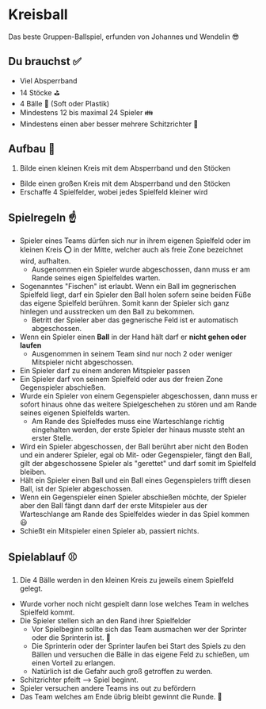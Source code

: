 # Kreisball
Das beste Gruppen-Ballspiel, erfunden von Johannes und Wendelin :sunglasses:

## Du brauchst :white_check_mark:
* Viel Absperrband
* 14 Stöcke :golf:
* 4 Bälle :tennis: (Soft oder Plastik)
* Mindestens 12 bis maximal 24 Spieler :family:
* Mindestens einen aber besser mehrere Schitzrichter :cop:

## Aufbau :wrench:
1.  Bilde einen kleinen Kreis mit dem Absperrband und den Stöcken
* Bilde einen großen Kreis mit dem Absperrband und den Stöcken
* Erschaffe 4 Spielfelder, wobei jedes Spielfeld kleiner wird

## Spielregeln :point_up:
* Spieler eines Teams dürfen sich nur in ihrem eigenen Spielfeld oder im kleinen Kreis :o: in der Mitte, welcher auch als freie Zone bezeichnet wird, aufhalten.
  * Ausgenommen ein Spieler wurde abgeschossen, dann muss er am Rande seines eigen Spielfeldes warten.
* Sogenanntes "Fischen" ist erlaubt. Wenn ein Ball im gegnerischen Spielfeld liegt, darf ein Spieler den Ball holen sofern seine beiden Füße das eigene Spielfeld berühren. Somit kann der Spieler sich ganz hinlegen und ausstrecken um den Ball zu bekommen.
  * Betritt der Spieler aber das gegnerische Feld ist er automatisch abgeschossen.
* Wenn ein Spieler einen **Ball** in der Hand hält darf er **nicht gehen oder laufen**
  * Ausgenommen in seinem Team sind nur noch 2 oder weniger Mitspieler nicht abgeschossen.
* Ein Spieler darf zu einem anderen Mitspieler passen
* Ein Spieler darf von seinem Spielfeld oder aus der freien Zone Gegenspieler abschießen.
* Wurde ein Spieler von einem Gegenspieler abgeschossen, dann muss er sofort hinaus ohne das weitere Spielgeschehen zu stören und am Rande seines eigenen Spielfelds warten.
  * Am Rande des Spielfedes muss eine Warteschlange richtig eingehalten werden, der erste Spieler der hinaus musste steht an erster Stelle.
* Wird ein Spieler abgeschossen, der Ball berührt aber nicht den Boden und ein anderer Spieler, egal ob Mit- oder Gegenspieler, fängt den Ball, gilt der abgeschossene Spieler als "gerettet" und darf somit im Spielfeld bleiben.
* Hält ein Spieler einen Ball und ein Ball eines Gegenspielers trifft diesen Ball, ist der Spieler abgeschossen.
* Wenn ein Gegenspieler einen Spieler abschießen möchte, der Spieler aber den Ball fängt dann darf der erste Mitspieler aus der Warteschlange am Rande des Spielfeldes wieder in das Spiel kommen :smiley:
* Schießt ein Mitspieler einen Spieler ab, passiert nichts.

## Spielablauf :baseball:
1.  Die 4 Bälle werden in den kleinen Kreis zu jeweils einem Spielfeld gelegt.
* Wurde vorher noch nicht gespielt dann lose welches Team in welches Spielfeld kommt.
* Die Spieler stellen sich an den Rand ihrer Spielfelder
  * Vor Spielbeginn sollte sich das Team ausmachen wer der Sprinter oder die Sprinterin ist. :running:
  * Die Sprinterin oder der Sprinter laufen bei Start des Spiels zu den Bällen und versuchen die Bälle in das eigene Feld zu schießen, um einen Vorteil zu erlangen.
  * Natürlich ist die Gefahr auch groß getroffen zu werden.
* Schitzrichter pfeift --> Spiel beginnt.
* Spieler versuchen andere Teams ins out zu befördern
* Das Team welches am Ende übrig bleibt gewinnt die Runde. :crown:

